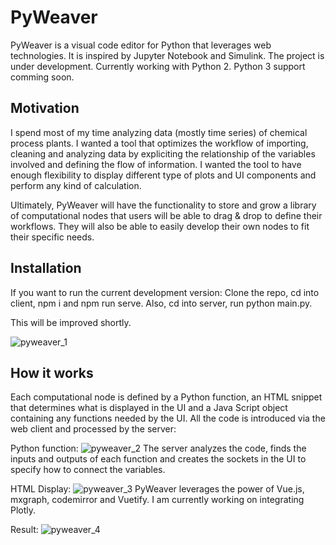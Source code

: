 # PyWeaver
PyWeaver is a visual code editor for Python that leverages web technologies. It is inspired by Jupyter Notebook and Simulink. The project is under development.
Currently working with Python 2. Python 3 support comming soon.

## Motivation
I spend most of my time analyzing data (mostly time series) of chemical process plants. I wanted a tool that optimizes the workflow of importing, cleaning and analyzing data by expliciting the relationship of the variables involved and defining the flow of information.
I wanted the tool to have enough flexibility to display different type of plots and UI components and perform any kind of calculation.

Ultimately, PyWeaver will have the functionality to store and grow a library of computational nodes that users will be able to drag & drop to define their workflows. They will also be able to easily develop their own nodes to fit their specific needs.

## Installation
If you want to run the current development version:
Clone the repo, cd into client, npm i and npm run serve.
Also, cd into server, run python main.py.

This will be improved shortly.

![pyweaver_1](https://user-images.githubusercontent.com/6884660/57988776-70d97e00-7a68-11e9-9bb5-7f304aec0bac.PNG)

## How it works

Each computational node is defined by a Python function, an HTML snippet that determines what is displayed in the UI and a Java Script object containing any functions needed by the UI. All the code is introduced via the web client and processed by the server:

Python function:
![pyweaver_2](https://user-images.githubusercontent.com/6884660/57988857-5eac0f80-7a69-11e9-94e3-8884114598fd.PNG)
The server analyzes the code, finds the inputs and outputs of each function and creates the sockets in the UI to specify how to connect the variables.

HTML Display:
![pyweaver_3](https://user-images.githubusercontent.com/6884660/57988860-68357780-7a69-11e9-8ee4-18c6ad9742a3.PNG)
PyWeaver leverages the power of Vue.js, mxgraph, codemirror and Vuetify. I am currently working on integrating Plotly.

Result:
![pyweaver_4](https://user-images.githubusercontent.com/6884660/57988881-9dda6080-7a69-11e9-92cd-19dca7ef42b1.PNG)
